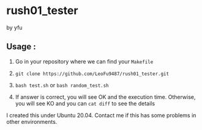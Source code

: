 # rush01_tester
by yfu

## Usage :

1. Go in your repository where we can find your ```Makefile```

2. ```git clone https://github.com/LeoFu9487/rush01_tester.git```

3. ```bash test.sh```   or    ```bash random_test.sh```

4. If answer is correct, you will see OK and the execution time. Otherwise, you will see KO and you can ```cat diff``` to see the details


I created this under Ubuntu 20.04. Contact me if this has some problems in other environments.
